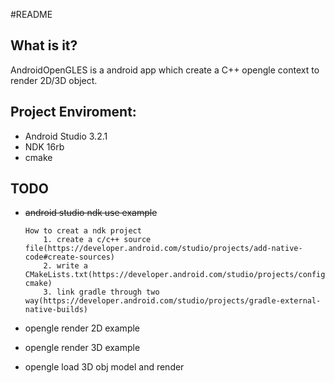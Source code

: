 #README

What is it?
---------------
AndroidOpenGLES is a android app which create a C++ opengle context to render 2D/3D object. 

Project Enviroment:
------------------------
* Android Studio 3.2.1
* NDK 16rb
* cmake

TODO
--------------------------------
* <del>android studio ndk use example<del>
	
	```
	How to creat a ndk project
		1. create a c/c++ source file(https://developer.android.com/studio/projects/add-native-code#create-sources)
		2. write a CMakeLists.txt(https://developer.android.com/studio/projects/configure-cmake)
		3. link gradle through two way(https://developer.android.com/studio/projects/gradle-external-native-builds)
	```
* opengle render 2D example
* opengle render 3D example
* opengle load 3D obj model and render


 